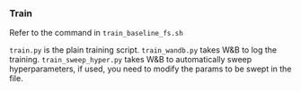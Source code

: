 ### Train
Refer to the command in `train_baseline_fs.sh`

`train.py` is the plain training script. 
`train_wandb.py` takes W&B to log the training.
`train_sweep_hyper.py` takes W&B to automatically sweep hyperparameters, if used, you need to modify the params to be swept in the file.